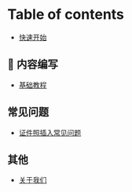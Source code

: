 # Table of contents

* [快速开始](README.md)

## 📝 内容编写 <a id="markdown"></a>

* [基础教程](markdown/basic.md)

## 常见问题

* [证件照插入常见问题](chang-jian-wen-ti/zheng-jian-zhao-cha-ru-chang-jian-wen-ti.md)

## 其他

* [关于我们](qi-ta/all-about-us.md)

